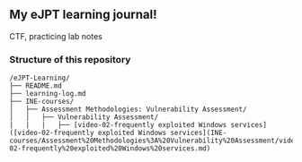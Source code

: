 ## My eJPT learning journal!
CTF, practicing lab notes

### Structure of this repository
```
/eJPT-Learning/
├── README.md                     
├── learning-log.md                      
├── INE-courses/  
│   ├── Assessment Methodologies: Vulnerability Assessment/
│   │   ├── Vulnerability Assessment/
|   |   |   ├── [video-02-frequently exploited Windows services]([video-02-frequently exploited Windows services](INE-courses/Assessment%20Methodologies%3A%20Vulnerability%20Assessment/video-02-frequently%20exploited%20Windows%20services.md)
```
